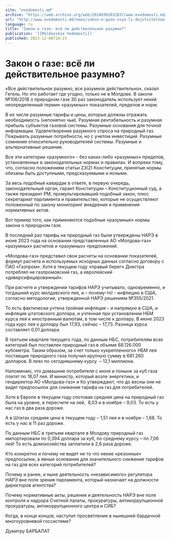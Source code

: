```yaml
---
site: "evedomosti.md"
archive: "https://web.archive.org/web/20240301032837/www.evedomosti.md/news/zakon-o-gaze-vsyo-li-dejstvitelnoe-razumno"
url: "http://www.evedomosti.md/news/zakon-o-gaze-vsyo-li-dejstvitelnoe-razumno"
language: ru
title: "Закон о газе: всё ли действительное разумно?"
publication: '[[Moldavskie Vedomosti]]'
published: 2023-12-08T18:23
---
```


# Закон о газе: всё ли действительное разумно?

«Все действительное разумно, все разумное действительно», сказал Гегель. Но это работает где угодно, только не в Молдове. В законе №106/2018 о природном газе 30 раз законодатель использует некий неопределенный термин «разумных» показателей, пределов и норм.

В их числе разумные тарифы и цены, которые должны отражать необходимость (непонятно чьи). Разумная рентабельность и разумная прибыль субъектов газовой системы. Разумные основания для точной информации. Удовлетворение разумного спроса на природный газ. Покрывать разумные потребности, но с учетом инвестиций. Разумные сомнения относительно руководителей системы. Разумные и альтернативные решения.

Все эти категории «разумного» - без каких-либо «разумных» пределов, установленных в законодательных нормах и правилах. И вопреки тому, что, согласно положениям статьи 23(2) Конституции, принятые нормы обязаны быть доступными, предсказуемыми и ясными.

За весь подобный кавардак в ответе, в первую очередь, законодательный орган, гарант Конституции – Конституционный суд, а также президент РМ, промульгировавший подобный закон, плюс секретариат парламента и правительство, которые не осуществляют положенный по закону мониторинг внедрения и применения нормативных актов.

Вот пример того, как применяются подобные «разумные» нормы закона о природном газе.

В последний раз тарифы на природный газ были утверждены НАРЭ в июне 2023 года на основании представленных АО «Молдова-газ» «разумных» расчетов и «разумных» предложений.

«Молдова-газ» представил свои расчеты на основании показателей, формул расчета и используемых исходных данных согласно договору с ПАО «Газпром». Хотя в текущем году «правый берег» Днестра потреблял не газпромовский газ, а европейский «диверсифицированный».

При расчете и утверждении тарифов НАРЭ учитывало, одновременно, и тогдашний курс молдавского лея, и – почему-то! - инфляцию в США, согласно методологии, утвержденной НАРЭ решением №355/2021.

То есть фактически учтена тройная инфляция – и напрямую в США, и инфляция штатовского доллара, и учтенная при установлении НБМ курса лея к иностранным валютам, в том числе к доллару. В июне 2023 года курс лея к доллару был 17,93, сейчас – 17,73. Разница курса составляет 0,01 доллара.

В третьем квартале текущего года, по данным НБС, потребителям всех категорий был поставлен природный газ в объеме 68.126.000 кубометра. Таким образом, за счет только «укрепленного» НБМ лея поставщик природного газа получил крупную сумму в 681.260 долларов. В леях по сегодняшнему курсу  – 12,1 миллиона.

Напоминаю, что домашние потребителя с июня и поныне за куб газа платят по 18,07 лея. И министр, который возле энергетики, и гендиректор АО «Молдова-газ» и Ко утверждают, что до весны они не видят предпосылок для снижения тарифа на газ для потребителей.

Хотя в Европе в текущем году спотовая средняя цена на природный газ была на уровне, в пересчете на лей,  8,03 и в ноябре – 9,03. То есть у нас газ в два раза дороже.

А в Штатах средняя цена в текущем году – 1,51 лея и в ноябре – 1,68. То есть у нас в 11 раз дороже.

По данным НБС в третьем квартале в Молдову природный газ импортировали по 0,394 доллара за куб, по среднему курсу – по 7,06 лей! То есть домохозяйства заплатили в 2,6 раза дороже.

Кто конкретно и почему не видят не то что некие «резонные» предпосылки, а явные основания для значительного снижения тарифов на газ для всех категорий потребителей?

Почему и ранее, и ныне деятельность «независимого» регулятора НАРЭ вне поле зрения парламента, который назначает на должности директоров агентства?

Почему нормативные акты, решения и деятельность НАРЭ вне поле контроля и надзора Счетной палаты, прокуратуры, антикоррупционной прокуратуры, антикоррупционного центра и СИБ?

Когда, в конце концов, наступит просветление в нынешней бардачной многоуровневой госсистеме?

Думитру БАРБАЛАТ